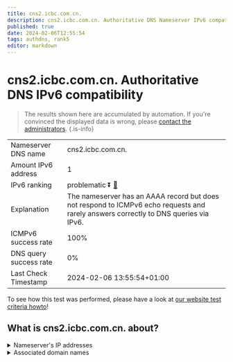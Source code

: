 ```yaml
---
title: cns2.icbc.com.cn.
description: cns2.icbc.com.cn. Authoritative DNS Nameserver IPv6 compatibility
published: true
date: 2024-02-06T12:55:54
tags: authdns, rank5
editor: markdown
---
```


# cns2.icbc.com.cn. Authoritative DNS IPv6 compatibility

> The results shown here are accumulated by automation. If you're convinced the displayed data is wrong, please [contact the administrators](/howto/chat). 
{.is-info}




|   |   |
| - | - |
| Nameserver DNS name | cns2.icbc.com.cn.
| Amount IPv6 address | 1
| IPv6 ranking | problematic :arrow_double_down: [🔗](/howto/ranking) |
| Explanation | The nameserver has an AAAA record but does not respond to ICMPv6 echo requests and rarely answers correctly to DNS queries via IPv6. |
| ICMPv6 success rate | 100%|
| DNS query success rate | 0% |
| Last Check Timestamp | 2024-02-06 13:55:54+01:00 |

To see how this test was performed, please have a look at [our website test criteria howto](/howto/testcriteria/authdns)!


## What is cns2.icbc.com.cn. about?




<details>
<summary>Nameserver's IP addresses</summary>

2408:8606:1c00::fff0

</details>



<details>
<summary>Associated domain names</summary>

www.icbc-ltd.com

</details>
